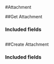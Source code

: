 ﻿#Attachment

##Get Attachment

<!-- GetAttachment.Routes -->

<!-- GetAttachment.Parameters -->

<!-- GetAttachment.Returns -->

### Included fields
```

```

##Create Attachment

<!-- CreateAttachment.Routes -->

<!-- CreateAttachment.Parameters -->

<!-- CreateAttachment.Returns -->

### Included fields
```

```

